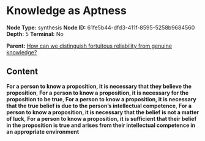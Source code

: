 # Knowledge as Aptness

**Node Type:** synthesis
**Node ID:** 61fe5b44-dfd3-411f-8595-5258b9684560
**Depth:** 5
**Terminal:** No

**Parent:** [How can we distinguish fortuitous reliability from genuine knowledge?](how-can-we-distinguish-fortuitous-reliability-from-genuine-knowledge-antithesis-b3102d20-6ffb-443b-9190-ccf603c67c36.md)

## Content

**For a person to know a proposition, it is necessary that they believe the proposition**, **For a person to know a proposition, it is necessary for the proposition to be true**, **For a person to know a proposition, it is necessary that the true belief is due to the person’s intellectual competence**, **For a person to know a proposition, it is necessary that the belief is not a matter of luck**, **For a person to know a proposition, it is sufficient that their belief in the proposition is true and arises from their intellectual competence in an appropriate environment**
